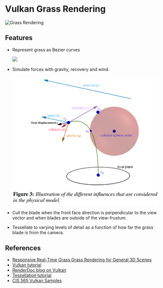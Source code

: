 Vulkan Grass Rendering
========================

![Grass Rendering](img/grass_rendering.gif)

## Features

- Represent grass as Bezier curves

  ![](img/blade_model.jpg)

- Simulate forces with gravity, recovery and wind.

  ![Forces pic](img/forces.png)

- Cull the blade when the front face direction is perpendicular to the view vector and when blades are outside of the view-frustum.

- Tessellate to varying levels of detail as a function of how far the grass blade is from the camera.

## References

* [Responsive Real-Time Grass Grass Rendering for General 3D Scenes](https://www.cg.tuwien.ac.at/research/publications/2017/JAHRMANN-2017-RRTG/JAHRMANN-2017-RRTG-draft.pdf)
* [Vulkan tutorial](https://vulkan-tutorial.com/)
* [RenderDoc blog on Vulkan](https://renderdoc.org/vulkan-in-30-minutes.html)
* [Tessellation tutorial](http://ogldev.atspace.co.uk/www/tutorial30/tutorial30.html)
* [CIS 565 Vulkan Samples](https://github.com/CIS565-Fall-2017/Vulkan-Samples#cis-565-vulkan-samples)
